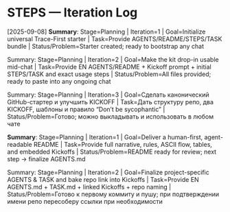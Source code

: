 # STEPS — Iteration Log

[2025-09-08] **Summary**: Stage=Planning | Iteration=1 | Goal=Initialize universal Trace-First starter | Task=Provide AGENTS/README/STEPS/TASK bundle | Status/Problem=Starter created; ready to bootstrap any chat

Summary: Stage=Planning | Iteration=2 | Goal=Make the kit drop-in usable mid-chat | Task=Provide EN AGENTS/README + Kickoff prompt + initial STEPS/TASK and exact usage steps | Status/Problem=All files provided; ready to paste into any ongoing chat

Summary: Stage=Planning | Iteration=3 | Goal=Сделать канонический GitHub-стартер и улучшить KICKOFF | Task=Дать структуру репо, два KICKOFF, шаблоны и правило “Don’t be sycophantic” | Status/Problem=Готово; можно выкладывать и использовать в любом чате

**Summary**: Stage=Planning | Iteration=1 | Goal=Deliver a human-first, agent-readable README | Task=Provide full narrative, rules, ASCII flow, tables, and embedded Kickoffs | Status/Problem=README ready for review; next step → finalize AGENTS.md

Summary: Stage=Planning | Iteration=2 | Goal=Finalize project-specific AGENTS & TASK and bake repo link into Kickoffs | Task=Provide EN AGENTS.md + TASK.md + linked Kickoffs + repo naming | Status/Problem=Готово к первому коммиту и пушу; при подтверждении имени репо пересоберу ссылки при необходимости
